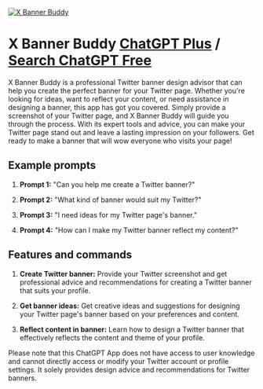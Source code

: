 
[![X Banner Buddy](https://files.oaiusercontent.com/file-y5hkmMJ4EXlhxIO0cVBzRrz2?se=2123-10-17T22%3A32%3A02Z&sp=r&sv=2021-08-06&sr=b&rscc=max-age%3D31536000%2C%20immutable&rscd=attachment%3B%20filename%3D6f9d80ac-2830-44e3-ba57-cf73521c817d.png&sig=EMqpUnhYSsWNpnmld762SbcT2msah/1gTdozsgGzAmM%3D)](https://chat.openai.com/g/g-MBJlqS3nJ-x-banner-buddy)

# X Banner Buddy [ChatGPT Plus](https://chat.openai.com/g/g-MBJlqS3nJ-x-banner-buddy) / [Search ChatGPT Free](https://gptcall.net/index.html#/?search=X%20Banner%20Buddy)

X Banner Buddy is a professional Twitter banner design advisor that can help you create the perfect banner for your Twitter page. Whether you're looking for ideas, want to reflect your content, or need assistance in designing a banner, this app has got you covered. Simply provide a screenshot of your Twitter page, and X Banner Buddy will guide you through the process. With its expert tools and advice, you can make your Twitter page stand out and leave a lasting impression on your followers. Get ready to make a banner that will wow everyone who visits your page!

## Example prompts

1. **Prompt 1:** "Can you help me create a Twitter banner?"

2. **Prompt 2:** "What kind of banner would suit my Twitter?"

3. **Prompt 3:** "I need ideas for my Twitter page's banner."

4. **Prompt 4:** "How can I make my Twitter banner reflect my content?"

## Features and commands

1. **Create Twitter banner:** Provide your Twitter screenshot and get professional advice and recommendations for creating a Twitter banner that suits your profile.

2. **Get banner ideas:** Get creative ideas and suggestions for designing your Twitter page's banner based on your preferences and content.

3. **Reflect content in banner:** Learn how to design a Twitter banner that effectively reflects the content and theme of your profile.

Please note that this ChatGPT App does not have access to user knowledge and cannot directly access or modify your Twitter account or profile settings. It solely provides design advice and recommendations for Twitter banners.


